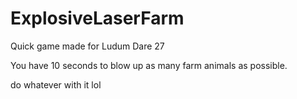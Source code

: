 # ExplosiveLaserFarm
Quick game made for Ludum Dare 27

You have 10 seconds to blow up as many farm animals as possible.

do whatever with it lol
